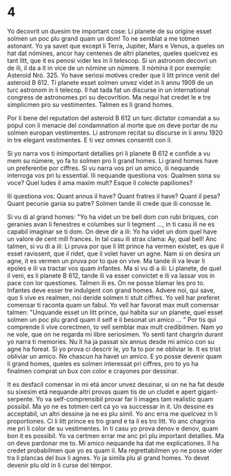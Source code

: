 # 4

Yo decovrit un duesim tre important cose:
Li planete de su orígine esset solmen un poc plu grand quam un dom!
To ne semblat a me totmen astonant. Yo ya savet que except li Terra, Jupiter, Mars e Venus, a queles
on hat dat nómines, ancor hay centenes de altri planetes, queles quelcvez es tant litt, que it es penosi
vider les in li telescop. Si un astronom decovri un de ili, il da a it in vice de un nómine un númere. Il
nómina it por exemple: Asteroid Nró. 325.
Yo have seriosi motives creder que li litt prince venit del asteroid B 612. Ti planete esset solmen
unvez videt in li annu 1909 de un turc astronom in li telecop. Il hat tada fat un discurse in un
international congress de astronomes pri su decovrition. Ma nequí hat credet le e tre simplicmen pro
su vestimentes. Talmen es li grand homes.

Por li bene del reputation del asteroid B 612 un turc dictator comandat a su popul con li menacie del
condamnation al morte que on deve portar de nu solmen europan vestimentes. Li astronom recitat
su discurse in li annu 1920 in tre elegant vestimentes. E ti vez omnes consentit con il.

Si yo narra vos ti ínimportant detallies pri li planete B 612 e confide a vu mem su númere, yo fa to
solmen pro li grand homes. Li grand homes have un preferentie por ciffres. Si vu narra vos pri un
amico, ili nequande interroga vos pri lu essential. Ili nequande questiona vos: Qualmen sona su
voce? Quel ludes il ama maxim mult? Esque il colecte papiliones?

Ili questiona vos: Quant annus il have? Quant fratres il have? Quant il pesa? Quant pecunie gania su
patre? Solmen tande ili crede que ili conosse le.

Si vu di al grand homes:
"Yo ha videt un tre bell dom con rubi briques, con geranies avan li fenestres e columbes sur li
tegment ..., in ti casu ili ne es capabil imaginar se ti dom. On deve dir a ili: Yo ha videt un dom quel
have un valore de cent mill frances. In tal casu ili strax clama: Ay, qual bell!
Anc talmen, si vu di a ili: Li pruva por que li litt prince ha vermen existet, es que il esset ravissent,
que il ridet, que il volet haver un agne. Nam si on desira un agne, it es vermen un pruva por to que
on vive. Ma tande ili va levar li epoles e ili va tractar vos quam infantes. Ma si vu di a ili: Li
planete, de quel il veni, es li planete B 612, tande ili va esser convictet e ili va lassar vos in pace con
lor questiones. Talmen ili es. On ne posse blamar les pro to. Infantes deve esser tre indulgent con
grand homes.
Advere noi, qui save, quo li vive es realmen, noi deride solmen ti stult ciffres. Yo vell har preferet
comensar ti raconta quam un fabul. Yo vell har favorat max mult comensar talmen:
"Unquande esset un litt prince, qui habita sur un planete, quel esset solmen un poc plu grand quam
il self e il besonat un amico ... " Por tis qui comprende li vive corectmen, to vell semblar max mult
credibilmen.
Nam yo ne vole, que on ne regarda mi libre seriosimen. Yo senti tant chargrin durant yo narra ti
memories. Nu it ha ja passat six annus desde mi amico con su agne ha foreat. Si yo prova ci descrir
le, yo fa to por ne obliviar le. It es trist obliviar un amico. Ne chascun ha havet un amico. E yo
posse devenir quam li grand homes, queles es solmen interessat pri ciffres, pro to yo ha finalmen
comprat un bux con color e crayones por dessinar.

It es desfacil comensar in mi etá ancor unvez dessinar, si on ne ha fat desde su sixesim etá nequande
altri provas quam tis de un cludet e apert gigant-serpente. Yo va self-comprensibil provar far li
images tam realistic quam possibil. Ma yo ne es totmen cert ca yo va successar in it. Un dessine es
acceptabil, un altri dessine ja ne es plu simil.
Yo anc erra me quelcvez in li proportiones. Ci li litt prince es tro grand e ta il es tro litt. Yo anc
chagrina me pri li color de su vestimentes. In ti casu yo prova denov e denov, quam bon it es
possibil. Yo va certmen errar me anc pri plu important detallies. Ma on deve pardonar me to. Mi
amico nequande ha dat me explicationes. Il ha credet probabilmen que yo es quam il. Ma
regrettabilmen yo ne posse vider tra li plancas del bux li agnes. Yo ja simila plu al grand homes. Yo
devet devenir plu old in li curse del témpor.

